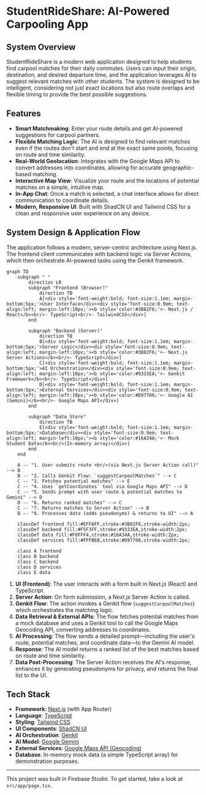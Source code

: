 # StudentRideShare: AI-Powered Carpooling App

## System Overview

StudentRideShare is a modern web application designed to help students find carpool matches for their daily commutes. Users can input their origin, destination, and desired departure time, and the application leverages AI to suggest relevant matches with other students. The system is designed to be intelligent, considering not just exact locations but also route overlaps and flexible timing to provide the best possible suggestions.

## Features

- **Smart Matchmaking**: Enter your route details and get AI-powered suggestions for carpool partners.
- **Flexible Matching Logic**: The AI is designed to find relevant matches even if the routes don't start and end at the exact same points, focusing on route and time similarity.
- **Real-World Geolocation**: Integrates with the Google Maps API to convert addresses into coordinates, allowing for accurate geographic-based matching.
- **Interactive Map View**: Visualize your route and the locations of potential matches on a simple, intuitive map.
- **In-App Chat**: Once a match is selected, a chat interface allows for direct communication to coordinate details.
- **Modern, Responsive UI**: Built with ShadCN UI and Tailwind CSS for a clean and responsive user experience on any device.

## System Design & Application Flow

The application follows a modern, server-centric architecture using Next.js. The frontend client communicates with backend logic via Server Actions, which then orchestrate AI-powered tasks using the Genkit framework.

```mermaid
graph TD
    subgraph " "
        direction LR
        subgraph "Frontend (Browser)"
            direction TB
            A[<div style='font-weight:bold; font-size:1.1em; margin-bottom:5px;'>User Interface</div><div style='font-size:0.9em; text-align:left; margin-left:10px;'><b style='color:#3B82F6;'>- Next.js / React</b><br/>- TypeScript<br/>- TailwindCSS</div>]
        end

        subgraph "Backend (Server)"
            direction TB
            B[<div style='font-weight:bold; font-size:1.1em; margin-bottom:5px;'>Server Logic</div><div style='font-size:0.9em; text-align:left; margin-left:10px;'><b style='color:#3B82F6;'>- Next.js Server Actions</b><br/>- TypeScript</div>]
            C[<div style='font-weight:bold; font-size:1.1em; margin-bottom:5px;'>AI Orchestration</div><div style='font-size:0.9em; text-align:left; margin-left:10px;'><b style='color:#9333EA;'>- Genkit Framework</b><br/>- TypeScript</div>]
            D[<div style='font-weight:bold; font-size:1.1em; margin-bottom:5px;'>External Services</div><div style='font-size:0.9em; text-align:left; margin-left:10px;'><b style='color:#D97706;'>- Google AI (Gemini)</b><br/>- Google Maps API</div>]
        end
        
        subgraph "Data Store"
            direction TB
            E[<div style='font-weight:bold; font-size:1.1em; margin-bottom:5px;'>Database</div><div style='font-size:0.9em; text-align:left; margin-left:10px;'><b style='color:#16A34A;'>- Mock Student Data</b><br/>(In-memory array)</div>]
        end
    end

    A -- "1. User submits route <br/>(via Next.js Server Action call)" --> B
    B -- "2. Calls Genkit Flow: `suggestCarpoolMatches`" --> C
    C -- "3. Fetches potential matches" --> E
    C -- "4. Uses `getCoordinates` tool via Google Maps API" --> D
    C -- "5. Sends prompt with user route & potential matches to Gemini" --> D
    D -- "6. Returns ranked matches" --> C
    C -- "7. Returns matches to Server Action" --> B
    B -- "8. Processes data (adds pseudonyms) & returns to UI" --> A
    
    classDef frontend fill:#EFF6FF,stroke:#3B82F6,stroke-width:2px;
    classDef backend fill:#F5F3FF,stroke:#9333EA,stroke-width:2px;
    classDef data fill:#F0FFF4,stroke:#16A34A,stroke-width:2px;
    classDef services fill:#FFFBEB,stroke:#D97706,stroke-width:2px;

    class A frontend
    class B backend
    class C backend
    class D services
    class E data

```

1.  **UI (Frontend)**: The user interacts with a form built in Next.js (React) and TypeScript.
2.  **Server Action**: On form submission, a Next.js Server Action is called.
3.  **Genkit Flow**: The action invokes a Genkit flow (`suggestCarpoolMatches`) which orchestrates the matching logic.
4.  **Data Retrieval & External APIs**: The flow fetches potential matches from a mock database and uses a Genkit tool to call the Google Maps Geocoding API, converting addresses to coordinates.
5.  **AI Processing**: The flow sends a detailed prompt—including the user's route, potential matches, and coordinate data—to the Gemini AI model.
6.  **Response**: The AI model returns a ranked list of the best matches based on route and time similarity.
7.  **Data Post-Processing**: The Server Action receives the AI's response, enhances it by generating pseudonyms for privacy, and returns the final list to the UI.

## Tech Stack

- **Framework**: [Next.js](https://nextjs.org/) (with App Router)
- **Language**: [TypeScript](https://www.typescriptlang.org/)
- **Styling**: [Tailwind CSS](https://tailwindcss.com/)
- **UI Components**: [ShadCN UI](https://ui.shadcn.com/)
- **AI Orchestration**: [Genkit](https://firebase.google.com/docs/genkit)
- **AI Model**: [Google Gemini](https://deepmind.google/technologies/gemini/)
- **External Services**: [Google Maps API (Geocoding)](https://developers.google.com/maps/documentation/geocoding)
- **Database**: In-memory mock data (a simple TypeScript array) for demonstration purposes.

---

This project was built in Firebase Studio. To get started, take a look at `src/app/page.tsx`.
